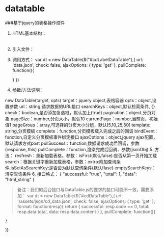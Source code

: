 # datatable

###基于jquery的表格操作控件

1. HTML基本结构：
>
  <div class="datatable-container" id="example-datatable">
  	<table class="datatable label-table"></table>
  	<div class="pfooter"></div>
  	<div class="clear"></div>
  </div>

2. 引入文件：
  <link href="datatable/css/datatable.css" type="text/css" rel="stylesheet">
  <script type="text/javascript" src="datatable/js/datatable.js"></script>
  
3. 调用方式：
  var dt = new DataTable($("#cdLabelDataTable"),{
	url: 'data.json',
	check: false,
	ajaxOptions: { type: 'get' },
	pullComplete: function(){
		
	}
  })
	
4. 参数/方法说明：
>
new DataTable(target, opts)
  target：jquery object,表格容器
  opts：object,设置参数
	url：string,请求数据的URL接口
	searchKeys：object,默认检索条件, {}
	check：boolean,是否添加复选框，默认加上(true)
	pagination：object,分页对象
	  pageSize：number,分页大小，默认10
	  currentPage：number,当前页，初始值1
	  pageGroup：array,可选择的分页大小分组，默认[5,10,25,50]
	  template: string,分页模板
	  complete：function,分页模板载入完成之后的回调
	  bindEvent：function,自定义分页模板事件绑定接口
	ajaxOptions：object,jquery ajax配置，默认请求方式post
	pullSuccess：function,数据请求成功后回调，参数(response, this)
	pullComplete：function,渲染完成后回调，参数(jsonObj)
5. 方法：
  resfresh：重新加载表格，参数：isFirst(默认false):是否从第一页开始加载
  search：根据关键字重新加载表格，参数：extra:附加查询条件,isSetAsSearchKey:是否设为默认查询条件(默认flase)
  emptySearchKeys：清空查询条件
6. 接口格式：
{
	"successful: "true",
	"total": 1,
	"data": "html_string"
}
>备注：我们的后台接口与DataTable.js的要求的接口可能不一致，需要添加：
var dt = new DataTable($('#cdDataTable'),{
	url: '/assets/json/cd_data.json',
	check: false,
	ajaxOptions: { type: 'get' },
	format: function(resp){
		return {
			successful: resp.code == 0,
			total: resp.data.total,
			data: resp.data.content
		}
	},
	pullComplete: function(){
		
	}
})

